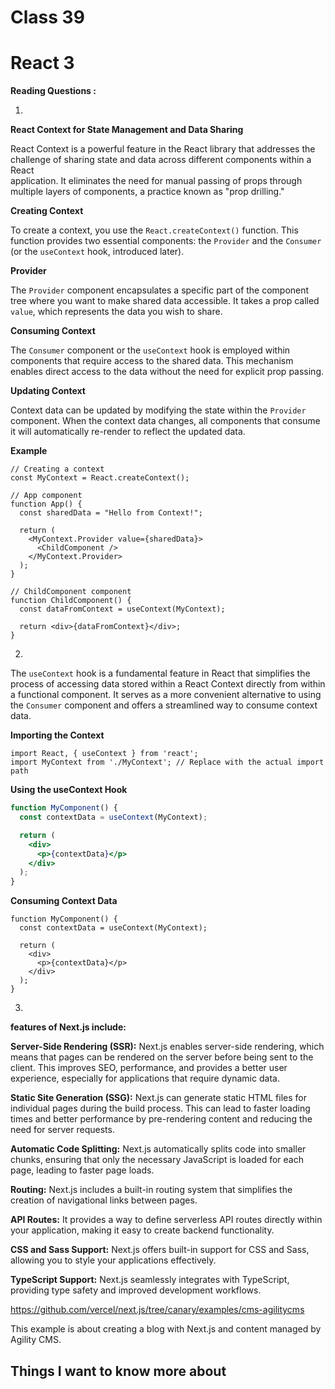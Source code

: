 # Class 39
# React 3
**Reading Questions :**

1. 
 **React Context for State Management and Data Sharing**
  
  React Context is a powerful feature in the React library that addresses the challenge of sharing state and data across different components within a React     
  application. It eliminates the need for manual passing of props through multiple layers of components, a practice known as "prop drilling."
  
  **Creating Context**
  
  To create a context, you use the `React.createContext()` function. This function provides two essential components: the `Provider` and the `Consumer` (or the 
 `useContext` hook, introduced later).
  
  **Provider**
  
  The `Provider` component encapsulates a specific part of the component tree where you want to make shared data accessible. It takes a prop called `value`, 
  which represents the data you wish to share.
  
  **Consuming Context**
  
  The `Consumer` component or the `useContext` hook is employed within components that require access to the shared data. This mechanism enables direct access to 
  the data without the need for explicit prop passing.
  
  **Updating Context**
  
  Context data can be updated by modifying the state within the `Provider` component. When the context data changes, all components that consume it will 
  automatically re-render to reflect the updated data.
  
  **Example**
  
  ```
  // Creating a context
  const MyContext = React.createContext();
  
  // App component
  function App() {
    const sharedData = "Hello from Context!";
  
    return (
      <MyContext.Provider value={sharedData}>
        <ChildComponent />
      </MyContext.Provider>
    );
  }
  
  // ChildComponent component
  function ChildComponent() {
    const dataFromContext = useContext(MyContext);
  
    return <div>{dataFromContext}</div>;
  }
  ```

2.

  The `useContext` hook is a fundamental feature in React that simplifies the process of accessing data stored within a React Context directly from within a 
  functional component. It serves as a more convenient alternative to using the `Consumer` component and offers a streamlined way to consume context data.
  
  **Importing the Context**
  
  ```
  import React, { useContext } from 'react';
  import MyContext from './MyContext'; // Replace with the actual import path
  ```
  
  **Using the useContext Hook**
  ```jsx
  function MyComponent() {
    const contextData = useContext(MyContext);
  
    return (
      <div>
        <p>{contextData}</p>
      </div>
    );
  }
  ```
  **Consuming Context Data**
  ```
  function MyComponent() {
    const contextData = useContext(MyContext);
  
    return (
      <div>
        <p>{contextData}</p>
      </div>
    );
  }
  ```

3.

  **features of Next.js include:**
  
  **Server-Side Rendering (SSR):** Next.js enables server-side rendering, which means that pages can be rendered on the server before being sent to the client. 
  This improves SEO, performance, and provides a better user experience, especially for applications that require dynamic data.
  
  **Static Site Generation (SSG):** Next.js can generate static HTML files for individual pages during the build process. This can lead to faster loading times 
  and better performance by pre-rendering content and reducing the need for server requests.
  
  **Automatic Code Splitting:** Next.js automatically splits code into smaller chunks, ensuring that only the necessary JavaScript is loaded for each page, 
  leading to faster page loads.
  
  **Routing:** Next.js includes a built-in routing system that simplifies the creation of navigational links between pages.
  
  **API Routes:** It provides a way to define serverless API routes directly within your application, making it easy to create backend functionality.
  
  **CSS and Sass Support:** Next.js offers built-in support for CSS and Sass, allowing you to style your applications effectively.
  
  **TypeScript Support:** Next.js seamlessly integrates with TypeScript, providing type safety and improved development workflows.
  
  https://github.com/vercel/next.js/tree/canary/examples/cms-agilitycms
  
  This example is about creating a blog with Next.js and content managed by Agility CMS.


## Things I want to know more about


